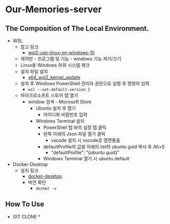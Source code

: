 # Our-Memories-server

## The Composition of The Local Environment.      

* WSL
  * 참고 링크
    * [wsl2-use-linux-on-windows-10](https://www.lainyzine.com/ko/article/how-to-install-wsl2-and-use-linux-on-windows-10/)
  * 제어판 - 프로그램 및 기능 - windows 기능 켜기/끄기
  * Linux용 Windows 하위 시스템 체크
  * 설치 파일 설치
    * [x64_wsl2_kernel_update](https://wslstorestorage.blob.core.windows.net/wslblob/wsl_update_x64.msi)
  * 설치 후 Windows PowerShell 관리자 권한으로 실행 후 명령어 입력
    * ```wsl --set-default-version 2```
  * 마이크로소프트 스토어 앱 열기
    * window 검색 - Microsoft Store
      * Ubuntu 설치 후 열기 
        * 아이디와 비밀번호 입력
      * Windows Terminal 설치
        * PowerShell 탭 바의 설정 탭 클릭
        * 왼쪽 아래의 Json 파일 열기 클릭
          * vscode 설치 시 vscode로 열면좋음
        * defaultProfile의 값을 아래의 list의 ubuntu guid 복사 후 Alt+S
          * "defaultProfile": "{ubuntu guid}"
        * Windows Terminal 열기 시 ubuntu default
* Docker-Desktop
  * 설치 링크
    * [docker-desktop](https://www.docker.com/products/docker-desktop)
    * 버전 확인
      * ```docker -v```


## How To Use
* GIT CLONE
  * 


